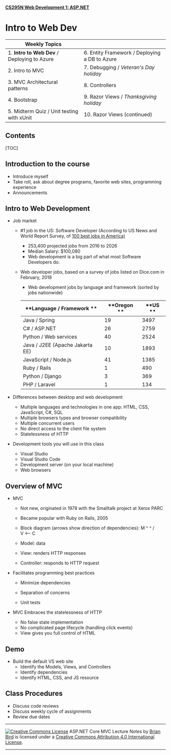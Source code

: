 **[CS295N Web Development 1: ASP.NET](http://lcc-cit.github.io/CS295N-CourseMaterials/)**

# Intro to Web Dev

| Weekly Topics                                |                                               |
| -------------------------------------------- | --------------------------------------------- |
| 1. **Intro to Web Dev** / Deploying to Azure | 6. Entity Framework / Deploying a DB to Azure |
| 2. Intro to MVC                              | 7. Debugging / *Veteran's Day holiday*        |
| 3. MVC Architectural patterns                | 8. Controllers                                |
| 4. Bootstrap                                 | 9. Razor Views / *Thanksgiving holiday*       |
| 5. Midterm Quiz / Unit testing with xUnit    | 10. Razor Views (continued)                   |

## Contents

[TOC]

## Introduction to the course

- Introduce myself
- Take roll, ask about degree programs, favorite web sites, programming experience
- Announcements 



## Intro to Web Development

- Job market

  - \#1 job in the US: Software Developer
    (According to US News and World Report Survey, of [100 best jobs in America)
    ](https://money.usnews.com/careers/best-jobs/rankings)

    - 253,400 projected jobs from 2016 to 2026
    - Median Salary: $100,080
    - Web development is a big part of what most Software Developers do.

  - Web developer jobs, based on a survey of jobs listed on Dice.com in February, 2018

    - Web development jobs by language and framework (sorted by jobs nationwide)

    | **Language / Framework **       | **Oregon ** | **US ** |
    | ------------------------------- | ----------- | ------- |
    | Java / Spring                   | 19          | 3497    |
    | C# / ASP.NET                    | 26          | 2759    |
    | Python / Web services           | 40          | 2524    |
    | Java / J2EE (Apache Jakarta EE) | 10          | 1893    |
    | JavaScript / Node.js            | 41          | 1385    |
    | Ruby / Rails                    | 1           | 490     |
    | Python / Django                 | 3           | 369     |
    | PHP / Laravel                   | 1           | 134     |

- Differences between desktop and web development

  - Multiple languages and technologies in one app: HTML, CSS, JavaScript, C#, SQL
  - Multiple browsers types and browser compatibility
  - Multiple concurrent users
  - No direct access to the client file system
  - Statelessness of HTTP

- Development tools you will use in this class

  - Visual Studio
  - Visual Studio Code
  - Development server (on your local machine)
  - Web browsers



## Overview of MVC

- MVC

  - Not new, originated in 1978 with the Smalltalk project at Xerox PARC
  - Became popular with Ruby on Rails, 2005
  - Block diagram (arrows show direction of dependencies):
                 M
                ^  ^
               /    \
               V <— C 

  - Model: data
  - View: renders HTTP responses
  - Controller: responds to HTTP request

- Facilitates programming best practices

  - Minimize dependencies
  - Separation of concerns

  - Unit tests

- MVC Embraces the statelessness of HTTP

  - No false state implementation
  - No complicated page lifecycle (handling click events)
  - View gives you full control of HTML

## Demo

- Build the default VS web site
  - Identify the Models, Views, and Controllers
  - Identify dependencies
  - Identify HTML, CSS, and JS resource

## Class Procedures

- Discuss code reviews
- Discuss weekly cycle of assignments 
- Review due dates

------

[![Creative Commons License](https://i.creativecommons.org/l/by/4.0/88x31.png)](http://creativecommons.org/licenses/by/4.0/)
ASP.NET Core MVC Lecture Notes by [Brian Bird](https://profbird.dev) is licensed under a [Creative Commons Attribution 4.0 International License](http://creativecommons.org/licenses/by/4.0/). 

------

